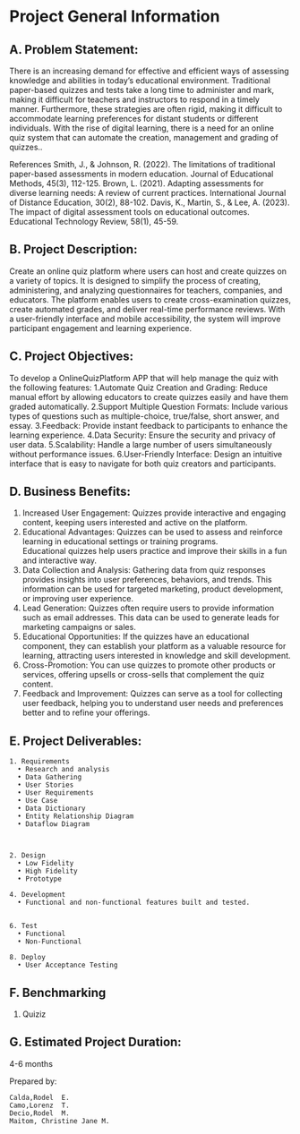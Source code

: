 # Project General Information
               
## A. Problem Statement:
There is an increasing demand for effective and efficient ways of assessing knowledge and abilities in today’s educational environment. Traditional paper-based quizzes and tests take a long time to administer and mark, making it difficult for teachers and instructors to respond in a timely manner. Furthermore, these strategies are often rigid, making it difficult to accommodate learning preferences for distant students or different individuals. With the rise of digital learning, there is a need for an online quiz system that can automate the creation, management and grading of quizzes..

References Smith, J., & Johnson, R. (2022). The limitations of traditional paper-based assessments in modern education. Journal of Educational Methods, 45(3), 112-125. Brown, L. (2021). Adapting assessments for diverse learning needs: A review of current practices. International Journal of Distance Education, 30(2), 88-102. Davis, K., Martin, S., & Lee, A. (2023). The impact of digital assessment tools on educational outcomes. Educational Technology Review, 58(1), 45-59.

## B. Project Description:
Create an online quiz platform where users can host and create quizzes on a variety of topics. It is designed to simplify the process of creating, administering, and analyzing questionnaires for teachers, companies, and educators. The platform enables users to create cross-examination quizzes, create automated grades, and deliver real-time performance reviews. With a user-friendly interface and mobile accessibility, the system will improve participant engagement and learning experience.

## C. Project Objectives:

To develop a OnlineQuizPlatform APP that will help manage the quiz with the following features:
1.Automate Quiz Creation and Grading: Reduce manual effort by allowing educators to create quizzes easily and have them graded automatically.
2.Support Multiple Question Formats: Include various types of questions such as multiple-choice, true/false, short answer, and essay.
3.Feedback: Provide instant feedback to participants to enhance the learning experience.
4.Data Security: Ensure the security and privacy of user data.
5.Scalability: Handle a large number of users simultaneously without performance issues.
6.User-Friendly Interface: Design an intuitive interface that is easy to navigate for both quiz creators and participants.

## D. Business Benefits:

  1. Increased User Engagement:  Quizzes provide interactive and engaging content, keeping users interested and active on the platform.
  2. Educational Advantages: Quizzes can be used to assess and reinforce learning in educational settings or training programs.       
     Educational quizzes help users practice and improve their skills in a fun and interactive way.
  3. Data Collection and Analysis: Gathering data from quiz responses provides insights into user preferences, behaviors, and trends. 
     This information can be used for targeted marketing, product development, or improving user experience.
  4. Lead Generation: Quizzes often require users to provide information such as email addresses. This data can be used to generate 
     leads for marketing campaigns or sales.
  5. Educational Opportunities: If the quizzes have an educational component, they can establish your platform as a valuable resource 
     for learning, attracting users interested in knowledge and skill development.
  6. Cross-Promotion: You can use quizzes to promote other products or services, offering upsells or cross-sells that complement the 
     quiz content.
  7. Feedback and Improvement: Quizzes can serve as a tool for collecting user feedback, helping you to understand user needs and 
     preferences better and to refine your offerings.
     
## E. Project Deliverables:
    1. Requirements
      • Research and analysis
      • Data Gathering
      • User Stories
      • User Requirements
      • Use Case
      • Data Dictionary
      • Entity Relationship Diagram
      • Dataflow Diagram
      
       
    
    2. Design
      • Low Fidelity
      • High Fidelity
      • Prototype
    
    4. Development
      • Functional and non-functional features built and tested.
       
    
    6. Test
      • Functional
      • Non-Functional
    
    8. Deploy
      • User Acceptance Testing

## F. Benchmarking
  1. Quiziz

## G. Estimated Project Duration:
4-6 months

Prepared by: 
            
    Calda,Rodel  E. 
    Camo,Lorenz  T.
    Decio,Rodel  M.
    Maitom, Christine Jane M.
